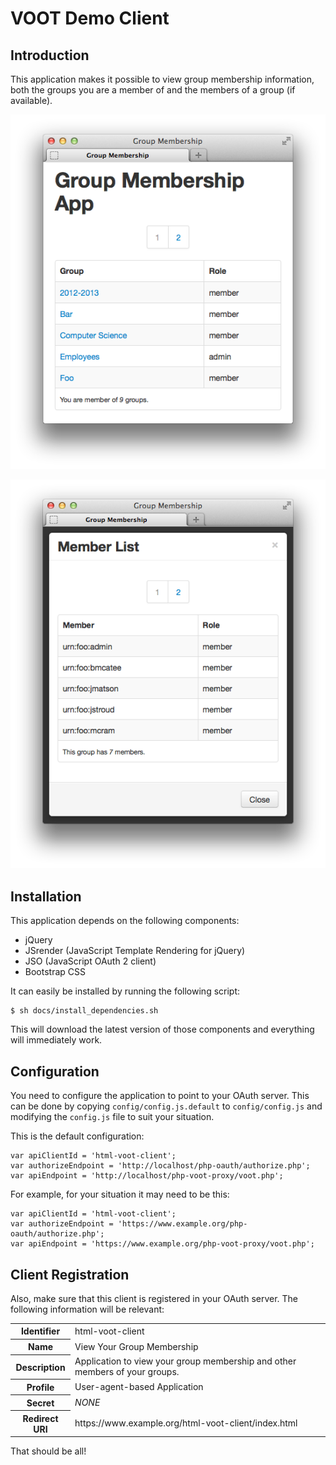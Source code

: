 # VOOT Demo Client

## Introduction
This application makes it possible to view group membership information, both
the groups you are a member of and the members of a group (if available).

![html-voot-client](https://github.com/fkooman/html-voot-client/raw/master/docs/html-voot-client-screenshot.png)

![html-voot-client](https://github.com/fkooman/html-voot-client/raw/master/docs/html-voot-client-screenshot-2.png)

## Installation
This application depends on the following components:

* jQuery
* JSrender (JavaScript Template Rendering for jQuery)
* JSO (JavaScript OAuth 2 client)
* Bootstrap CSS 

It can easily be installed by running the following script:

    $ sh docs/install_dependencies.sh

This will download the latest version of those components and everything will
immediately work.

## Configuration
You need to configure the application to point to your OAuth server. This can
be done by copying `config/config.js.default` to `config/config.js` and 
modifying the `config.js` file to suit your situation.

This is the default configuration:

    var apiClientId = 'html-voot-client';
    var authorizeEndpoint = 'http://localhost/php-oauth/authorize.php';
    var apiEndpoint = 'http://localhost/php-voot-proxy/voot.php';

For example, for your situation it may need to be this:

    var apiClientId = 'html-voot-client';
    var authorizeEndpoint = 'https://www.example.org/php-oauth/authorize.php';
    var apiEndpoint = 'https://www.example.org/php-voot-proxy/voot.php';

## Client Registration
Also, make sure that this client is registered in your OAuth server. The following
information will be relevant:

<table>
  <tr>
    <th>Identifier</th><td>html-voot-client</td>
  </tr>
  <tr>
    <th>Name</th><td>View Your Group Membership</td>
  </tr>
  <tr>
    <th>Description</th><td>Application to view your group membership and other members of your groups.</td>
  </tr>
  <tr>
    <th>Profile</th><td>User-agent-based Application</td>
  </tr>
  <tr>
    <th>Secret</th><td><em>NONE</em></td>
  </tr>
  <tr>
    <th>Redirect URI</th><td>https://www.example.org/html-voot-client/index.html</td>
  </tr>
</table>

That should be all!
